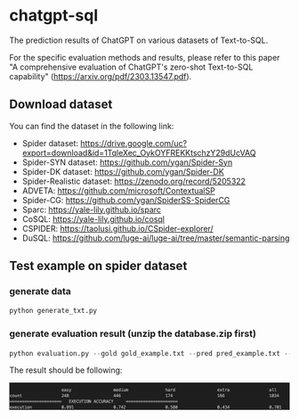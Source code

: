 # chatgpt-sql

The prediction results of ChatGPT on various datasets of Text-to-SQL.

For the specific evaluation methods and results, please refer to this paper "A comprehensive evaluation of ChatGPT's zero-shot Text-to-SQL capability" (https://arxiv.org/pdf/2303.13547.pdf). 

## Download dataset
You can find the dataset in the following link: 
* Spider dataset: https://drive.google.com/uc?export=download&id=1TqleXec_OykOYFREKKtschzY29dUcVAQ
* Spider-SYN dataset: https://github.com/ygan/Spider-Syn
* Spider-DK dataset: https://github.com/ygan/Spider-DK
* Spider-Realistic dataset: https://zenodo.org/record/5205322
* ADVETA: https://github.com/microsoft/ContextualSP
* Spider-CG: https://github.com/ygan/SpiderSS-SpiderCG
* Sparc: https://yale-lily.github.io/sparc
* CoSQL: https://yale-lily.github.io/cosql
* CSPIDER: https://taolusi.github.io/CSpider-explorer/
* DuSQL: https://github.com/luge-ai/luge-ai/tree/master/semantic-parsing

## Test example on spider dataset

### generate data 
```python
python generate_txt.py
```

### generate evaluation result (unzip the database.zip first)
```python
python evaluation.py --gold gold_example.txt --pred pred_example.txt --etype exec --db spider/database --table spider/tables.json
```

The result should be following:

![image](figure/result.png)

